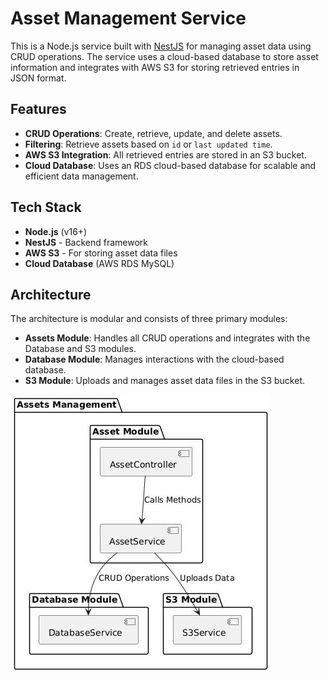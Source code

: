
# Asset Management Service

This is a Node.js service built with [NestJS](https://nestjs.com/) for managing asset data using CRUD operations. The service uses a cloud-based database to store asset information and integrates with AWS S3 for storing retrieved entries in JSON format.

## Features

- **CRUD Operations**: Create, retrieve, update, and delete assets.
- **Filtering**: Retrieve assets based on `id` or `last updated time`.
- **AWS S3 Integration**: All retrieved entries are stored in an S3 bucket.
- **Cloud Database**: Uses an RDS cloud-based database for scalable and efficient data management.

## Tech Stack

- **Node.js** (v16+)
- **NestJS** - Backend framework
- **AWS S3** - For storing asset data files
- **Cloud Database** (AWS RDS MySQL)

## Architecture

The architecture is modular and consists of three primary modules:

- **Assets Module**: Handles all CRUD operations and integrates with the Database and S3 modules.
- **Database Module**: Manages interactions with the cloud-based database.
- **S3 Module**: Uploads and manages asset data files in the S3 bucket.

![Architecture Diagram](./docs/architecture-diagram.png)
